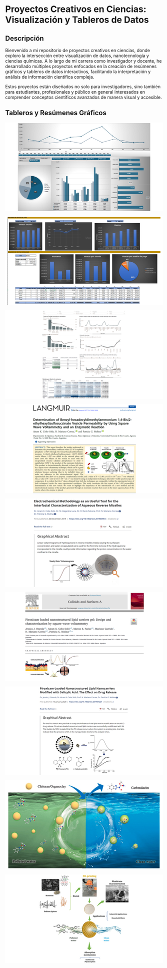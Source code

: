# Proyectos Creativos en Ciencias: Visualización y Tableros de Datos


## Descripción
Bienvenido a mi repositorio de proyectos creativos en ciencias, donde exploro la intersección entre visualización de datos, nanotecnología y ciencias químicas. A lo largo de mi carrera como investigador y docente, he desarrollado múltiples proyectos enfocados en la creación de resúmenes gráficos y tableros de datos interactivos, facilitando la interpretación y análisis de información científica compleja.

Estos proyectos están diseñados no solo para investigadores, sino también para estudiantes, profesionales y público en general interesados en comprender conceptos científicos avanzados de manera visual y accesible.

## Tableros y Resúmenes Gráficos
![tablero 1](assets/Diapositiva1.PNG)

![tablero 2](assets/Diapositiva2.PNG)

![tablero 3](assets/Diapositiva3.PNG)

![tablero 4](assets/Diapositiva4.PNG)

![tablero 5](assets/Diapositiva5.PNG)

![tablero 6](assets/Diapositiva6.PNG)

![tablero 7](assets/Diapositiva7.PNG)

![tablero 8](assets/Diapositiva8.PNG)

![tablero 9](assets/Diapositiva9.PNG)
